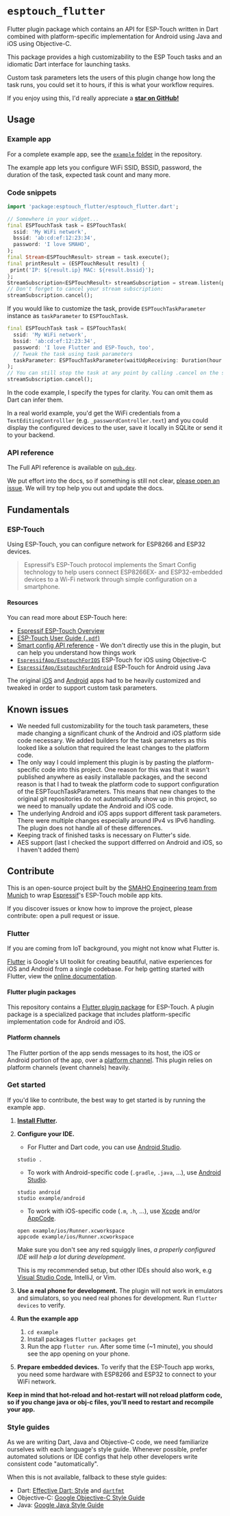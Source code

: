 # `esptouch_flutter`

Flutter plugin package which contains an API for ESP-Touch written in Dart combined with
platform-specific implementation for Android using Java and iOS using Objective-C.

This package provides a high customizability to the ESP Touch tasks and an idiomatic Dart interface for launching tasks.

Custom task parameters lets the users of this plugin change how long the task runs, you could set it to hours, if this is what your workflow requires.

If you enjoy using this, I'd really appreciate a [**star on GitHub!**](https://github.com/smaho-engineering/esptouch_flutter)

## Usage

### Example app

For a complete example app, see the [`example` folder](https://github.com/smaho-engineering/esptouch_flutter/tree/master/example) in the repository.

The example app lets you configure WiFi SSID, BSSID, password, the duration of the task, expected task count and many more.

### Code snippets

```dart
import 'package:esptouch_flutter/esptouch_flutter.dart';

// Somewhere in your widget...
final ESPTouchTask task = ESPTouchTask(
  ssid: 'My WiFi network',
  bssid: 'ab:cd:ef:12:23:34',
  password: 'I love SMAHO',
);
final Stream<ESPTouchResult> stream = task.execute();
final printResult = (ESPTouchResult result) {
 print('IP: ${result.ip} MAC: ${result.bssid}');
};
StreamSubscription<ESPTouchResult> streamSubscription = stream.listen(printResult);
// Don't forget to cancel your stream subscription:
streamSubscription.cancel();
```

If you would like to customize the task, provide `ESPTouchTaskParameter` instance as `taskParameter` to `ESPTouchTask`.

```dart
final ESPTouchTask task = ESPTouchTask(
  ssid: 'My WiFi network',
  bssid: 'ab:cd:ef:12:23:34',
  password: 'I love Flutter and ESP-Touch, too',
  // Tweak the task using task parameters
  taskParameter: ESPTouchTaskParameter(waitUdpReceiving: Duration(hour: 12)),
);
// You can still stop the task at any point by calling .cancel on the stream subscription:
streamSubscription.cancel();
```

In the code example, I specify the types for clarity. You can omit them as Dart can infer them.

In a real world example, you'd get the WiFi credentials from a `TextEditingControlller` (e.g. `_passwordController.text`) and you could display the configured devices to the user, save it locally in SQLite or send it to your backend. 

### API reference

The Full API reference is available on [`pub.dev`](https://pub.dev/documentation/esptouch_flutter/latest/).

We put effort into the docs, so if something is still not clear,
[please open an issue](https://github.com/smaho-engineering/esptouch_flutter/issues/new).
We will try top help you out and update the docs.

## Fundamentals

### ESP-Touch

Using ESP-Touch, you can configure network for ESP8266 and ESP32 devices.

> Espressif’s ESP-Touch protocol implements the Smart Config technology to help users connect
> ESP8266EX- and ESP32-embedded devices to a Wi-Fi network through simple configuration on a
> smartphone.


#### Resources

You can read more about ESP-Touch here:

* [Espressif ESP-Touch Overview](https://www.espressif.com/en/products/software/esp-touch/overview)
* [ESP-Touch User Guide (`.pdf`)](https://www.espressif.com/sites/default/files/documentation/esp-touch_user_guide_en.pdf)
* [Smart config API reference](https://docs.espressif.com/projects/esp-idf/en/latest/api-reference/network/esp_smartconfig.html) - We don't directly use this in the plugin, but can help you understand how things work
* [`EspressifApp/EsptouchForIOS`](https://github.com/EspressifApp/EsptouchForIOS) ESP-Touch for iOS using Objective-C
* [`EspressifApp/EsptouchForAndroid`](https://github.com/EspressifApp/EsptouchForAndroid) ESP-Touch for Android using Java


The original [iOS](https://github.com/EspressifApp/EsptouchForIOS) and
[Android](https://github.com/EspressifApp/EsptouchForAndroid) apps had to be heavily customized and
tweaked in order to support custom task parameters.

## Known issues

* We needed full customizability for the touch task parameters, these made changing a significant
  chunk of the Android and iOS platform side code necessary.
  We added builders for the task parameters as this looked like a solution that required the least
  changes to the platform code.
* The only way I could implement this plugin is by pasting the platform-specific code into this
  project. One reason for this was that it wasn't published anywhere as easily installable packages,
  and the second reason is that I had to tweak the platform code to support configuration of
  the ESPTouchTaskParameters. This means that new changes to the original git repositories do not
  automatically show up in this project, so we need to manually update the Android and iOS code.
* The underlying Android and iOS apps support different task parameters. There were multiple
  changes especially around IPv4 vs IPv6 handling. The plugin does not handle all of these
  differences.
* Keeping track of finished tasks is necessary on Flutter's side.
* AES support (last I checked the support differred on Android and iOS, so I haven't added them)

## Contribute

This is an open-source project built by the [SMAHO Engineering team from Munich](https://smaho.com) to wrap [Espressif](https://github.com/EspressifApp)'s ESP-Touch mobile app kits.

If you discover issues or know how to improve the project, please contribute: open a pull request or issue.

### Flutter

If you are coming from IoT background, you might not know what Flutter is.

[Flutter](https://flutter.io/) is Google's UI toolkit for creating beautiful, native experiences for iOS and Android from a single codebase. For help getting started with Flutter, view the [online documentation](https://flutter.io/docs).

#### Flutter plugin packages

This repository contains a [Flutter plugin package](https://flutter.io/developing-packages/) for ESP-Touch. A plugin package is a specialized package that includes platform-specific implementation code for Android and iOS.

#### Platform channels

The Flutter portion of the app sends messages to its host, the iOS or Android portion of the app, over a [platform channel](https://flutter.dev/docs/development/platform-integration). This plugin relies on platform channels (event channels) heavily.

### Get started

If you'd like to contribute, the best way to get started is by running the example app.

1. **[Install Flutter](https://flutter.dev/docs/get-started/install).**
2. **Configure your IDE.**

   * For Flutter and Dart code, you can use [Android Studio](https://flutter.dev/docs/development/tools/android-studio).
   ```
   studio .
   ```
   * To work with Android-specific code (`.gradle`, `.java`, ...), use [Android Studio](https://flutter.dev/docs/development/tools/android-studio).
   ```
   studio android
   studio example/android
   ```
   * To work with iOS-specific code (`.m`, `.h`, ...), use [Xcode](https://developer.apple.com/xcode/) and/or [AppCode](https://www.jetbrains.com/objc/).
   ```
   open example/ios/Runner.xcworkspace
   appcode example/ios/Runner.xcworkspace
   ```
   
   Make sure you don't see any red squiggly lines, *a properly configured IDE will help a lot during development*.
   
   This is my recommended setup, but other IDEs should also work, e.g [Visual Studio Code](https://flutter.dev/docs/development/tools/vs-code), IntelliJ, or Vim.

3. **Use a real phone for development.** The plugin will not work in emulators and simulators, so you need real phones for development. Run `flutter devices` to verify.

4. **Run the example app**

    1. `cd example`
    2. Install packages `flutter packages get`
    3. Run the app `flutter run`. After some time (~1 minute), you should see the app opening on your phone.

5. **Prepare embedded devices.** To verify that the ESP-Touch app works, you need some hardware with ESP8266 and ESP32 to connect to your WiFi network.
    
**Keep in mind that hot-reload and hot-restart will not reload platform code, so if you change java or obj-c files, you'll need to restart and recompile your app.**

### Style guides

As we are writing Dart, Java and Objective-C code, we need familiarize ourselves with each language's style guide. Whenever possible, prefer automated solutions or IDE configs that help other developers write consistent code "automatically".

When this is not available, fallback to these style guides:

* Dart: [Effective Dart: Style](https://www.dartlang.org/guides/language/effective-dart/style) and [`dartfmt`](https://github.com/dart-lang/dart_style)
* Objective-C: [Google Objective-C Style Guide](http://google.github.io/styleguide/objcguide.html)
* Java: [Google Java Style Guide](https://google.github.io/styleguide/javaguide.html)
